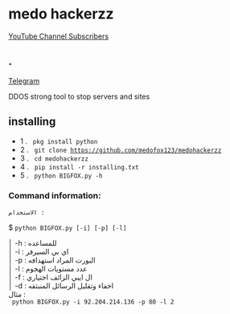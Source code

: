 # medo hackerzz

[YouTube Channel Subscribers](https://www.youtube.com/@X_MR_FOX_X)

## .
[Telegram](https://t.me/x_mr_fox_x)


DDOS strong tool to stop servers and sites



## installing

- 1 . <code> pkg install python </code>
- 2 . <code> git clone https://github.com/medofox123/medohackerzz  </code>
- 3 . <code> cd medohackerzz </code>
- 4 . <code> pip install -r installing.txt </code>
- 5 . <code> python BIGFOX.py -h  </code>




### Command information:
    الاستخدام :
$ <code>python BIGFOX.py [-i] [-p] [-l]    </code>     

│         -h : للمساعده                             
│         -i : اي بي السيرفر                            
│         -p : البورت المراد استهدافه                          
│         -l : عدد مستويات الهجوم                
│         -f : ال ايبي الزائف اختياري                              
│         -d : اخفاء وتقليل الرسائل المنبثقه                         
 مثال :                                        
<code> python BIGFOX.py -i 92.204.214.136 -p 80 -l  2 </code>


